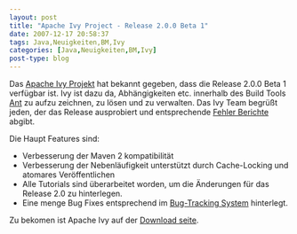 ```yaml
---
layout: post
title: "Apache Ivy Project - Release 2.0.0 Beta 1"
date: 2007-12-17 20:58:37
tags: Java,Neuigkeiten,BM,Ivy
categories: [Java,Neuigkeiten,BM,Ivy]
post-type: blog
---
```

Das [Apache Ivy Projekt](http://ant.apache.org/ivy/ "Apache Ivy Projekt") hat bekannt gegeben, dass die Release 2.0.0 Beta 1 verfügbar ist. 
Ivy ist dazu da, Abhängigkeiten etc. innerhalb des Build Tools [Ant](http://ant.apache.org "Ant") zu aufzu zeichnen, zu lösen und zu verwalten. 
Das Ivy Team begrüßt jeden, der das Release ausprobiert und entsprechende [Fehler Berichte](https://issues.apache.org/jira/browse/IVY "Fehler Berichte") abgibt.

Die Haupt Features sind:
+ Verbesserung der Maven 2 kompatibilität
+ Verbesserung der Nebenläufigkeit unterstützt durch Cache-Locking und atomares Veröffentlichen
+ Alle Tutorials sind überarbeitet worden, um die Änderungen für das Release 2.0 zu hinterlegen.
+ Eine menge Bug Fixes entsprechend im [Bug-Tracking System](https://issues.apache.org/jira/browse/IVY) hinterlegt.

Zu bekomen ist Apache Ivy auf der [Download seite](http://ant.apache.org/ivy/download.cgi "Download seite").
